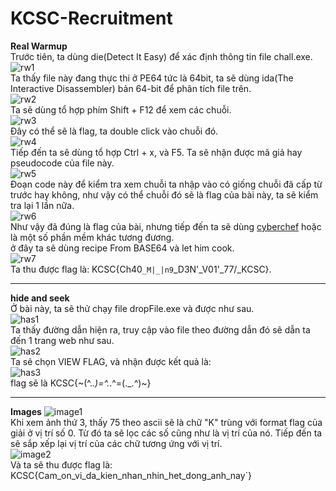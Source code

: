 # KCSC-Recruitment

**Real Warmup**<br />
Trước tiên, ta dùng die(Detect It Easy) để xác định thông tin file chall.exe.<br />
![rw1](https://github.com/ng0cph0ng/KCSC-Recruitment/assets/93986136/b7268efe-69a3-4e23-af7d-a495768508dc)<br />
Ta thấy file này đang thực thi ở PE64 tức là 64bit, ta sẽ dùng ida(The Interactive Disassembler) bản 64-bit để phân tích file trên.<br />
![rw2](https://github.com/ng0cph0ng/KCSC-Recruitment/assets/93986136/e7273641-b78b-4272-980a-1e36c7f46441)<br />
Ta sẽ dùng tổ hợp phím Shift + F12 để xem các chuỗi.<br />
![rw3](https://github.com/ng0cph0ng/KCSC-Recruitment/assets/93986136/0cace6fd-9960-4ea3-9ba6-a2f3b12f5e03)<br />
Đây có thể sẽ là flag, ta double click vào chuỗi đó.<br />
![rw4](https://github.com/ng0cph0ng/KCSC-Recruitment/assets/93986136/43a1cadb-aad7-455c-92c8-e7620c41e859)<br />
Tiếp đến ta sẽ dùng tổ hợp Ctrl + x, và F5. Ta sẽ nhận được mã giả hay pseudocode của file này.<br />
![rw5](https://github.com/ng0cph0ng/KCSC-Recruitment/assets/93986136/ecf8be81-0084-42d4-9b86-56ceaf267808)<br />
Đoạn code này để kiểm tra xem chuỗi ta nhập vào có giống chuỗi đã cấp từ trước hay không, như vậy có thể chuỗi đó sẽ là flag của bài này, ta sẽ kiểm tra lại 1 lần nữa.<br />
![rw6](https://github.com/ng0cph0ng/KCSC-Recruitment/assets/93986136/db0e18e2-5472-4749-b4dd-39c09da4b54f)<br />
Như vậy đã đúng là flag của bài, nhưng tiếp đến ta sẽ dùng [cyberchef](https://cyberchef.org/) hoặc là một số phần mềm khác tương đương.<br />
ở đây ta sẽ dùng recipe From BASE64 và let him cook.<br />
![rw7](https://github.com/ng0cph0ng/KCSC-Recruitment/assets/93986136/72facd30-3098-4346-9045-a7f965f5d121)<br />
Ta thu được flag là: KCSC{Ch40`_M|_|n9`_D3N'_V01'_77\/_KCSC}.<br />

-------------------------------------
**hide and seek**<br />
Ở bài này, ta sẽ thử chạy file dropFile.exe và được như sau.<br />
![has1](https://github.com/ng0cph0ng/KCSC-Recruitment/assets/93986136/132d7ce8-7fc1-4859-ba71-c78ca0774f4e)<br />
Ta thấy đường dẫn hiện ra, truy cập vào file theo đường dẫn đó sẽ dẫn ta đến 1 trang web như sau.<br />
![has2](https://github.com/ng0cph0ng/KCSC-Recruitment/assets/93986136/fcbc9302-d6b8-4db3-af0e-da71fcd51dc8)<br />
Ta sẽ chọn VIEW FLAG, và nhận được kết quả là:<br />
![has3](https://github.com/ng0cph0ng/KCSC-Recruitment/assets/93986136/66d76c56-ce23-4d45-a24a-cf1f937a5c54)<br />
flag sẽ là KCSC{~(^._.)=^._.^=(._.^)~}

------------------------------------
**Images**
![image1](https://github.com/ng0cph0ng/KCSC-Recruitment/assets/93986136/6a2ac236-2d0f-4d8d-b3b6-f8e4d5350549)<br />
Khi xem ảnh thứ 3, thấy 75 theo ascii sẽ là chữ "K" trùng với format flag của giải ở vị trí số 0. Từ đó ta sẽ lọc các số cũng như là vị trí của nó. Tiếp đến ta sẽ sắp xếp lại vị trí của các chữ tương ứng với vị trí.<br />
![image2](https://github.com/ng0cph0ng/KCSC-Recruitment/assets/93986136/57f67c70-136d-47bd-a216-c3882b46eb01)<br />
Và ta sẽ thu được flag là: KCSC{Cam_on_vi_da_kien_nhan_nhin_het_dong_anh_nay`}
